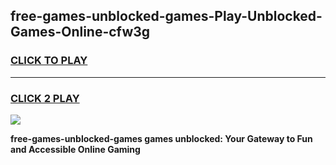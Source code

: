 
## free-games-unblocked-games-Play-Unblocked-Games-Online-cfw3g
<h3>
<a href="https://premium76.site?title=free-games-unblocked-games&ref=25A">CLICK TO PLAY</a></h3>
<hr>

<h3>
<a href="https://premium76.site?title=free-games-unblocked-games&ref=25A">CLICK 2 PLAY</a>
  
</h3>

<a href="https://premium76.site?title=free-games-unblocked-games&ref=25A"><img src="https://clearcache.store/games.png"></a>


**free-games-unblocked-games games unblocked: Your Gateway to Fun and Accessible Online Gaming**
